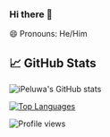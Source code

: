 ### Hi there 👋
😄 Pronouns: He/Him

## 📈 GitHub Stats

![iPeluwa's GitHub stats](https://github-readme-stats.vercel.app/api?username=ipeluwa&show_icons=true&theme=radical&count_private=true)


[![Top Languages](https://github-readme-stats.vercel.app/api/top-langs/?username=ipeluwa&layout=compact&theme=radical)](https://github.com/ipeluwa/github-readme-stats)

![Profile views](https://gpvc.arturio.dev/ipeluwa)




<!--
**iPeluwa/ipeluwa** is a ✨ _special_ ✨ repository because its `README.md` (this file) appears on your GitHub profile.

Here are some ideas to get you started:

- 🔭 I’m currently working on ...
- 🌱 I’m currently learning ...
- 👯 I’m looking to collaborate on ...
- 🤔 I’m looking for help with ...
- 💬 Ask me about ...
- 📫 How to reach me: ...
- 😄 Pronouns: ...
- ⚡ Fun fact: ...
-->

